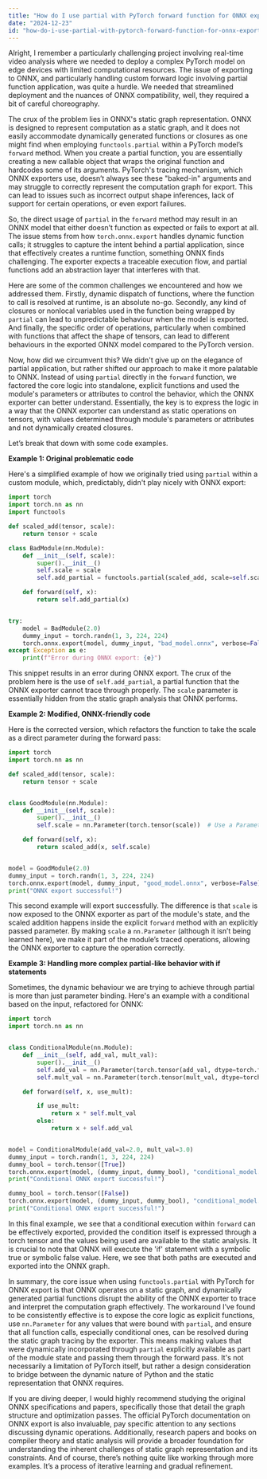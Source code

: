 ```yaml
---
title: "How do I use partial with PyTorch forward function for ONNX export?"
date: "2024-12-23"
id: "how-do-i-use-partial-with-pytorch-forward-function-for-onnx-export"
---
```


Alright,  I remember a particularly challenging project involving real-time video analysis where we needed to deploy a complex PyTorch model on edge devices with limited computational resources. The issue of exporting to ONNX, and particularly handling custom forward logic involving partial function application, was quite a hurdle. We needed that streamlined deployment and the nuances of ONNX compatibility, well, they required a bit of careful choreography.

The crux of the problem lies in ONNX's static graph representation. ONNX is designed to represent computation as a static graph, and it does not easily accommodate dynamically generated functions or closures as one might find when employing `functools.partial` within a PyTorch model’s `forward` method. When you create a partial function, you are essentially creating a new callable object that wraps the original function and hardcodes some of its arguments. PyTorch's tracing mechanism, which ONNX exporters use, doesn’t always see these "baked-in" arguments and may struggle to correctly represent the computation graph for export. This can lead to issues such as incorrect output shape inferences, lack of support for certain operations, or even export failures.

So, the direct usage of `partial` in the `forward` method may result in an ONNX model that either doesn’t function as expected or fails to export at all. The issue stems from how `torch.onnx.export` handles dynamic function calls; it struggles to capture the intent behind a partial application, since that effectively creates a runtime function, something ONNX finds challenging. The exporter expects a traceable execution flow, and partial functions add an abstraction layer that interferes with that.

Here are some of the common challenges we encountered and how we addressed them. Firstly, dynamic dispatch of functions, where the function to call is resolved at runtime, is an absolute no-go. Secondly, any kind of closures or nonlocal variables used in the function being wrapped by `partial` can lead to unpredictable behaviour when the model is exported. And finally, the specific order of operations, particularly when combined with functions that affect the shape of tensors, can lead to different behaviours in the exported ONNX model compared to the PyTorch version.

Now, how did we circumvent this? We didn't give up on the elegance of partial application, but rather shifted our approach to make it more palatable to ONNX. Instead of using `partial` directly in the `forward` function, we factored the core logic into standalone, explicit functions and used the module's parameters or attributes to control the behavior, which the ONNX exporter can better understand. Essentially, the key is to express the logic in a way that the ONNX exporter can understand as static operations on tensors, with values determined through module's parameters or attributes and not dynamically created closures.

Let’s break that down with some code examples.

**Example 1: Original problematic code**

Here's a simplified example of how we originally tried using `partial` within a custom module, which, predictably, didn't play nicely with ONNX export:

```python
import torch
import torch.nn as nn
import functools

def scaled_add(tensor, scale):
    return tensor + scale

class BadModule(nn.Module):
    def __init__(self, scale):
        super().__init__()
        self.scale = scale
        self.add_partial = functools.partial(scaled_add, scale=self.scale)

    def forward(self, x):
        return self.add_partial(x)


try:
    model = BadModule(2.0)
    dummy_input = torch.randn(1, 3, 224, 224)
    torch.onnx.export(model, dummy_input, "bad_model.onnx", verbose=False)
except Exception as e:
    print(f"Error during ONNX export: {e}")
```

This snippet results in an error during ONNX export. The crux of the problem here is the use of `self.add_partial`, a partial function that the ONNX exporter cannot trace through properly. The `scale` parameter is essentially hidden from the static graph analysis that ONNX performs.

**Example 2: Modified, ONNX-friendly code**

Here is the corrected version, which refactors the function to take the scale as a direct parameter during the forward pass:

```python
import torch
import torch.nn as nn

def scaled_add(tensor, scale):
    return tensor + scale


class GoodModule(nn.Module):
    def __init__(self, scale):
        super().__init__()
        self.scale = nn.Parameter(torch.tensor(scale))  # Use a Parameter for learnable or constant scale

    def forward(self, x):
        return scaled_add(x, self.scale)


model = GoodModule(2.0)
dummy_input = torch.randn(1, 3, 224, 224)
torch.onnx.export(model, dummy_input, "good_model.onnx", verbose=False)
print("ONNX export successful!")
```

This second example will export successfully. The difference is that `scale` is now exposed to the ONNX exporter as part of the module's state, and the scaled addition happens inside the explicit `forward` method with an explicitly passed parameter. By making `scale` a `nn.Parameter` (although it isn’t being learned here), we make it part of the module’s traced operations, allowing the ONNX exporter to capture the operation correctly.

**Example 3: Handling more complex partial-like behavior with if statements**

Sometimes, the dynamic behaviour we are trying to achieve through partial is more than just parameter binding. Here's an example with a conditional based on the input, refactored for ONNX:

```python
import torch
import torch.nn as nn


class ConditionalModule(nn.Module):
    def __init__(self, add_val, mult_val):
        super().__init__()
        self.add_val = nn.Parameter(torch.tensor(add_val, dtype=torch.float32))
        self.mult_val = nn.Parameter(torch.tensor(mult_val, dtype=torch.float32))

    def forward(self, x, use_mult):

        if use_mult:
            return x * self.mult_val
        else:
            return x + self.add_val


model = ConditionalModule(add_val=2.0, mult_val=3.0)
dummy_input = torch.randn(1, 3, 224, 224)
dummy_bool = torch.tensor([True])
torch.onnx.export(model, (dummy_input, dummy_bool), "conditional_model.onnx", verbose=False, input_names=['input', 'condition'])
print("Conditional ONNX export successful!")

dummy_bool = torch.tensor([False])
torch.onnx.export(model, (dummy_input, dummy_bool), "conditional_model.onnx", verbose=False, input_names=['input', 'condition'])
print("Conditional ONNX export successful!")
```

In this final example, we see that a conditional execution within `forward` can be effectively exported, provided the condition itself is expressed through a torch tensor and the values being used are available to the static analysis. It is crucial to note that ONNX will execute the 'if' statement with a symbolic true or symbolic false value. Here, we see that both paths are executed and exported into the ONNX graph.

In summary, the core issue when using `functools.partial` with PyTorch for ONNX export is that ONNX operates on a static graph, and dynamically generated partial functions disrupt the ability of the ONNX exporter to trace and interpret the computation graph effectively. The workaround I’ve found to be consistently effective is to expose the core logic as explicit functions, use `nn.Parameter` for any values that were bound with `partial`, and ensure that all function calls, especially conditional ones, can be resolved during the static graph tracing by the exporter. This means making values that were dynamically incorporated through `partial` explicitly available as part of the module state and passing them through the forward pass. It's not necessarily a limitation of PyTorch itself, but rather a design consideration to bridge between the dynamic nature of Python and the static representation that ONNX requires.

If you are diving deeper, I would highly recommend studying the original ONNX specifications and papers, specifically those that detail the graph structure and optimization passes. The official PyTorch documentation on ONNX export is also invaluable, pay specific attention to any sections discussing dynamic operations. Additionally, research papers and books on compiler theory and static analysis will provide a broader foundation for understanding the inherent challenges of static graph representation and its constraints. And of course, there’s nothing quite like working through more examples. It’s a process of iterative learning and gradual refinement.
